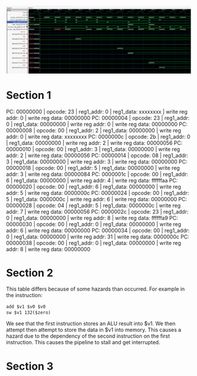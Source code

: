 ![image](image.png)


# Section 1
PC: 00000000 | opcode: 23 | reg1_addr:  0 | reg1_data: xxxxxxxx | write reg addr:  0 | write reg data: 00000000
PC: 00000004 | opcode: 23 | reg1_addr:  0 | reg1_data: 00000000 | write reg addr:  0 | write reg data: 00000000
PC: 00000008 | opcode: 00 | reg1_addr:  2 | reg1_data: 00000000 | write reg addr:  0 | write reg data: xxxxxxxx
PC: 0000000c | opcode: 2b | reg1_addr:  0 | reg1_data: 00000000 | write reg addr:  2 | write reg data: 00000056
PC: 00000010 | opcode: 00 | reg1_addr:  3 | reg1_data: 00000000 | write reg addr:  2 | write reg data: 00000056
PC: 00000014 | opcode: 08 | reg1_addr:  3 | reg1_data: 00000000 | write reg addr:  3 | write reg data: 00000000
PC: 00000018 | opcode: 00 | reg1_addr:  5 | reg1_data: 00000000 | write reg addr:  3 | write reg data: 00000084
PC: 0000001c | opcode: 00 | reg1_addr:  6 | reg1_data: 00000000 | write reg addr:  4 | write reg data: ffffffaa
PC: 00000020 | opcode: 00 | reg1_addr:  6 | reg1_data: 00000000 | write reg addr:  5 | write reg data: 0000000c
PC: 00000024 | opcode: 00 | reg1_addr:  5 | reg1_data: 0000000c | write reg addr:  6 | write reg data: 00000000
PC: 00000028 | opcode: 04 | reg1_addr:  5 | reg1_data: 0000000c | write reg addr:  7 | write reg data: 00000056
PC: 0000002c | opcode: 23 | reg1_addr:  0 | reg1_data: 00000000 | write reg addr:  8 | write reg data: ffffffa9
PC: 00000030 | opcode: 00 | reg1_addr:  0 | reg1_data: 00000000 | write reg addr:  6 | write reg data: 00000000
PC: 00000034 | opcode: 00 | reg1_addr:  0 | reg1_data: 00000000 | write reg addr: 31 | write reg data: 0000000c
PC: 00000038 | opcode: 00 | reg1_addr:  0 | reg1_data: 00000000 | write reg addr:  8 | write reg data: 00000000


# Section 2
This table differs because of some hazards than occurred. For example in the instruction:
```
add $v1 $v0 $v0
sw $v1 132($zero)
```
We see that the first instruction stores an ALU result into $v1. We then attempt then attempt to store the data in $v1 into memory. This causes a hazard due to the dependency of the second instruction on the first instruction. This causes the pipeline to stall and get interrupted.


# Section 3